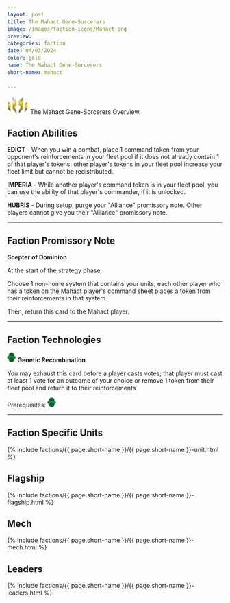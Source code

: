 ```yaml
---
layout: post
title: The Mahact Gene-Sorcerers
image: /images/faction-icons/Mahact.png
preview: 
categories: faction
date: 04/03/2024
color: gold
name: The Mahact Gene-Sorcerers
short-name: mahact

---
```

![](/images/faction-icons/Mahact.png)
The Mahact Gene-Sorcerers Overview.
## Faction Abilities
**EDICT** - When you win a combat, place 1 command token from your opponent's reinforcements in your fleet pool if it does not already contain 1 of that player's tokens; other player's tokens in your fleet pool increase your fleet limit but cannot be redistributed.

**IMPERIA** - While another player's command token is in your fleet pool, you can use the ability of that player's commander, if it is unlocked.

**HUBRIS** - During setup, purge your "Alliance" promissory note. Other players cannot give you their "Alliance" promissory note.

___

## Faction Promissory Note
**Scepter of Dominion** 

At the start of the strategy phase:

Choose 1 non-home system that contains your units; each other player who has a token on the Mahact player's command sheet places a token from their reinforcements in that system

Then, return this card to the Mahact player.

___

## Faction Technologies
![](/images/tech-icon/tech_biotic.png) **Genetic Recombination**

You may exhaust this card before a player casts votes; that player must cast at least 1 vote for an outcome of your choice or remove 1 token from their fleet pool and return it to their reinforcements

Prerequisites: ![](/images/tech-icon/tech_biotic.png)

___

## Faction Specific Units

{% include factions/{{ page.short-name }}/{{ page.short-name }}-unit.html %}

## Flagship

 {% include factions/{{ page.short-name }}/{{ page.short-name }}-flagship.html %}

## Mech

 {% include factions/{{ page.short-name }}/{{ page.short-name }}-mech.html %}

## Leaders

 {% include factions/{{ page.short-name }}/{{ page.short-name }}-leaders.html %}